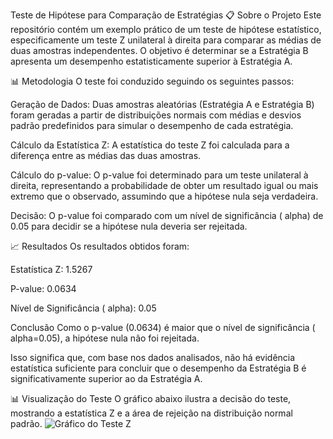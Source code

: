 Teste de Hipótese para Comparação de Estratégias
📋 Sobre o Projeto
Este repositório contém um exemplo prático de um teste de hipótese estatístico, especificamente um teste Z unilateral à direita para comparar as médias de duas amostras independentes. O objetivo é determinar se a Estratégia B apresenta um desempenho estatisticamente superior à Estratégia A.

📊 Metodologia
O teste foi conduzido seguindo os seguintes passos:

Geração de Dados: Duas amostras aleatórias (Estratégia A e Estratégia B) foram geradas a partir de distribuições normais com médias e desvios padrão predefinidos para simular o desempenho de cada estratégia.

Cálculo da Estatística Z: A estatística do teste Z foi calculada para a diferença entre as médias das duas amostras.

Cálculo do p-value: O p-value foi determinado para um teste unilateral à direita, representando a probabilidade de obter um resultado igual ou mais extremo que o observado, assumindo que a hipótese nula seja verdadeira.

Decisão: O p-value foi comparado com um nível de significância (
alpha) de 0.05 para decidir se a hipótese nula deveria ser rejeitada.

📈 Resultados
Os resultados obtidos foram:

Estatística Z: 1.5267

P-value: 0.0634

Nível de Significância (
alpha): 0.05

Conclusão
Como o p-value (0.0634) é maior que o nível de significância (
alpha=0.05), a hipótese nula não foi rejeitada.

Isso significa que, com base nos dados analisados, não há evidência estatística suficiente para concluir que o desempenho da Estratégia B é significativamente superior ao da Estratégia A.

📊 Visualização do Teste
O gráfico abaixo ilustra a decisão do teste, mostrando a estatística Z e a área de rejeição na distribuição normal padrão.
![Gráfico do Teste Z](test_z_graph.png)
